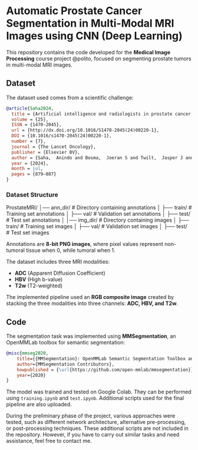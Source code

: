 # Automatic Prostate Cancer Segmentation in Multi-Modal MRI Images using CNN (Deep Learning)

This repository contains the code developed for the **Medical Image Processing** course project @polito, focused on segmenting prostate tumors in multi-modal MRI images.

## Dataset

The dataset used comes from a scientific challenge: 

```bibtex
@article{Saha2024,
  title = {Artificial intelligence and radiologists in prostate cancer detection on MRI (PI-CAI): an international,  paired,  non-inferiority,  confirmatory study},
  volume = {25},
  ISSN = {1470-2045},
  url = {http://dx.doi.org/10.1016/S1470-2045(24)00220-1},
  DOI = {10.1016/s1470-2045(24)00220-1},
  number = {7},
  journal = {The Lancet Oncology},
  publisher = {Elsevier BV},
  author = {Saha,  Anindo and Bosma,  Joeran S and Twilt,  Jasper J and van Ginneken,  Bram and Bjartell,  Anders and Padhani,  Anwar R and Bonekamp,  David and Villeirs,  Geert and Salomon,  Georg and Giannarini,  Gianluca and Kalpathy-Cramer,  Jayashree and Barentsz,  Jelle and Maier-Hein,  Klaus H and Rusu,  Mirabela and Rouvière,  Olivier and van den Bergh,  Roderick and Panebianco,  Valeria and Kasivisvanathan,  Veeru and Obuchowski,  Nancy A and Yakar,  Derya and Elschot,  Mattijs and Veltman,  Jeroen and F\"{u}tterer,  Jurgen J and de Rooij,  Maarten and Huisman,  Henkjan and Saha,  Anindo and Bosma,  Joeran S. and Twilt,  Jasper J. and van Ginneken,  Bram and Noordman,  Constant R. and Slootweg,  Ivan and Roest,  Christian and Fransen,  Stefan J. and Sunoqrot,  Mohammed R.S. and Bathen,  Tone F. and Rouw,  Dennis and Immerzeel,  Jos and Geerdink,  Jeroen and van Run,  Chris and Groeneveld,  Miriam and Meakin,  James and Karag\"{o}z,  Ahmet and B\^one,  Alexandre and Routier,  Alexandre and Marcoux,  Arnaud and Abi-Nader,  Clément and Li,  Cynthia Xinran and Feng,  Dagan and Alis,  Deniz and Karaarslan,  Ercan and Ahn,  Euijoon and Nicolas,  Fran\c{c}ois and Sonn,  Geoffrey A. and Bhattacharya,  Indrani and Kim,  Jinman and Shi,  Jun and Jahanandish,  Hassan and An,  Hong and Kan,  Hongyu and Oksuz,  Ilkay and Qiao,  Liang and Rohé,  Marc-Michel and Yergin,  Mert and Khadra,  Mohamed and Şeker,  Mustafa E. and Kartal,  Mustafa S. and Debs,  Noëlie and Fan,  Richard E. and Saunders,  Sara and Soerensen,  Simon J.C. and Moroianu,  Stefania and Vesal,  Sulaiman and Yuan,  Yuan and Malakoti-Fard,  Afsoun and Mačiūnien,  Agnė and Kawashima,  Akira and de Sousa Machadov,  Ana M.M. de M.G. and Moreira,  Ana Sofia L. and Ponsiglione,  Andrea and Rappaport,  Annelies and Stanzione,  Arnaldo and Ciuvasovas,  Arturas and Turkbey,  Baris and de Keyzer,  Bart and Pedersen,  Bodil G. and Eijlers,  Bram and Chen,  Christine and Riccardo,  Ciabattoni and Alis,  Deniz and Courrech Staal,  Ewout F.W. and J\"{a}derling,  Fredrik and Langkilde,  Fredrik and Aringhieri,  Giacomo and Brembilla,  Giorgio and Son,  Hannah and Vanderlelij,  Hans and Raat,  Henricus P.J. and Pikūnienė,  Ingrida and Macova,  Iva and Schoots,  Ivo and Caglic,  Iztok and Zawaideh,  Jeries P. and Wallstr\"{o}m,  Jonas and Bittencourt,  Leonardo K. and Khurram,  Misbah and Choi,  Moon H. and Takahashi,  Naoki and Tan,  Nelly and Franco,  Paolo N. and Gutierrez,  Patricia A. and Thimansson,  Per Erik and Hanus,  Pieter and Puech,  Philippe and Rau,  Philipp R. and de Visschere,  Pieter and Guillaume,  Ramette and Cuocolo,  Renato and Falcão,  Ricardo O. and van Stiphout,  Rogier S.A. and Girometti,  Rossano and Briediene,  Ruta and Grigienė,  Rūta and Gitau,  Samuel and Withey,  Samuel and Ghai,  Sangeet and Penzkofer,  Tobias and Barrett,  Tristan and Tammisetti,  Varaha S. and Løgager,  Vibeke B. and Černý,  Vladimír and Venderink,  Wulphert and Law,  Yan M. and Lee,  Young J. and Bjartell,  Anders and Padhani,  Anwar R. and Bonekamp,  David and Villeirs,  Geert and Salomon,  Georg and Giannarini,  Gianluca and Kalpathy-Cramer,  Jayashree and Barentsz,  Jelle and Maier-Hein,  Klaus H. and Rusu,  Mirabela and Obuchowski,  Nancy A. and Rouvière,  Olivier and van den Bergh,  Roderick and Panebianco,  Valeria and Kasivisvanathan,  Veeru and Yakar,  Derya and Elschot,  Mattijs and Veltman,  Jeroen and F\"{u}tterer,  Jurgen J. and de Rooij,  Maarten and Huisman,  Henkjan},
  year = {2024},
  month = jul,
  pages = {879–887}
}
```

### Dataset Structure
ProstateMRI/
│── ann_dir/        # Directory containing annotations
│   ├── train/      # Training set annotations
│   ├── val/        # Validation set annotations
│   ├── test/       # Test set annotations
│
│── img_dir/        # Directory containing images
│   ├── train/      # Training set images
│   ├── val/        # Validation set images
│   ├── test/       # Test set images

Annotations are **8-bit PNG images**, where pixel values represent non-tumoral tissue when 0, while tumoral when 1.

The dataset includes three MRI modalities:

- **ADC** (Apparent Diffusion Coefficient)
- **HBV** (High b-value)
- **T2w** (T2-weighted)

The implemented pipeline used an **RGB composite image** created by stacking the three modalities into three channels: **ADC, HBV, and T2w**.

## Code

The segmentation task was implemented using **MMSegmentation**, an OpenMMLab toolbox for semantic segmentation:

```bibtex
@misc{mmseg2020,
    title={{MMSegmentation}: OpenMMLab Semantic Segmentation Toolbox and Benchmark},
    author={MMSegmentation Contributors},
    howpublished = {\url{https://github.com/open-mmlab/mmsegmentation}},
    year={2020}
}
```

The model was trained and tested on Google Colab. They can be performed using `training.ipynb` and `test.ipynb`.
Additional scripts used for the final pipeline are also uploaded.


During the preliminary phase of the project, various approaches were tested, such as different network architecture, alternative pre-processing, or post-processing techniques. These additional scripts are not included in the repository. However, if you have to carry out similar tasks and need assistance, feel free to contact me.
